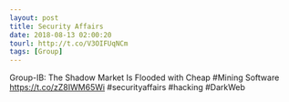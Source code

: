 ```yaml
---
layout: post
title: Security Affairs
date: 2018-08-13 02:00:20
tourl: http://t.co/V3OIFUqNCm
tags: [Group]
---
```

Group-IB: The Shadow Market Is Flooded with Cheap #Mining Software
https://t.co/zZ8IWM65Wi
#securityaffairs #hacking #DarkWeb